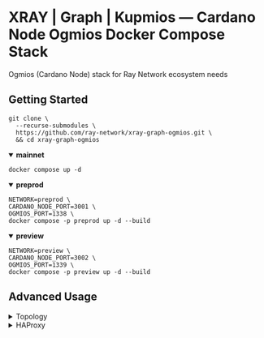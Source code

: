 # XRAY | Graph | Kupmios — Cardano Node Ogmios Docker Compose Stack

Ogmios (Cardano Node) stack for Ray Network ecosystem needs

## Getting Started
``` console
git clone \
  --recurse-submodules \
  https://github.com/ray-network/xray-graph-ogmios.git \
  && cd xray-graph-ogmios
```

<details open>
  <summary><b>mainnet</b></summary>

``` console
docker compose up -d
```

</details>
  
<details open>
  <summary><b>preprod</b></summary>

``` console
NETWORK=preprod \
CARDANO_NODE_PORT=3001 \
OGMIOS_PORT=1338 \
docker compose -p preprod up -d --build
```

</details>
  
<details open>
  <summary><b>preview</b></summary>

``` console
NETWORK=preview \
CARDANO_NODE_PORT=3002 \
OGMIOS_PORT=1339 \
docker compose -p preview up -d --build
```

</details>


## Advanced Usage
<details>
  <summary>Topology</summary>

If you need to specify which connections the Cardano Node should establish (useful if you are using node as a relay) - edit the [topology.json](https://github.com/ray-network/xray-graph-ogmios/blob/main/config/cardano-node-ogmios/topology.json) file before run the `docker compose up` command.

</details>

<details>
  <summary>HAProxy</summary>

By default, all container ports are bound to 127.0.0.1, so these ports are not available outside the server. Replace `127.0.0.1:${OGMIOS_PORT:-8050}:8050` with `${OGMIOS_PORT:-8050}:8050` if you want to open ports for external access.

Routes are resolved using the `HostResolver` header (this is needed for [XRAY | Graph | Output Load Balancer](https://github.com/ray-network/cloudflare-worker-output-load-balancer)). 

Also, time limits on server requests can be disabled (or rather, increased from 30 seconds to 60 minutes) by setting `HAPROXY_JWT_BEARER_TOKEN` in the `.env` file and then passing it over the `BearerResolver` header.

The path to SSL PEM key can be found here `/etc/ssl/xray.pem/`.

Check configuration file here [haproxy.cfg](https://github.com/ray-network/xray-graph-kupmios/blob/main/config/haproxy/haproxy.cfg).

</details>


  
